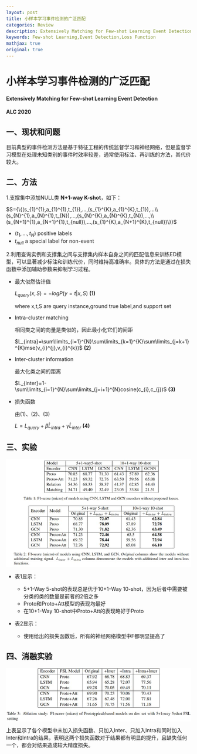 ```yaml
---
layout: post
title: 小样本学习事件检测的广泛匹配
categories: Review
description: Extensively Matching for Few-shot Learning Event Detection 
keywords: Few-shot Learning,Event Detection,Loss Function
mathjax: true
original: true
---
```


# 小样本学习事件检测的广泛匹配

#### Extensively Matching for Few-shot Learning Event Detection  

#### ALC 2020

## 一、现状和问题

目前典型的事件检测方法是基于特征工程的传统监督学习和神经网络，但是监督学习模型在处理未知类别的事件时效率较差，通常使用标注、再训练的方法，其代价较大。

## 二、方法

1.支撑集中添加NULL类 **N+1-way K-shot**，如下：

$S={\{(s_{1}^{1},a_{1}^{1},t_{1}),...,(s_{1}^{K},a_{1}^{K},t_{1}),...\\(s_{N}^{1},a_{N}^{1},t_{N}),...,(s_{N}^{K},a_{N}^{K},t_{N}),...,\\(s_{N+1}^{1},a_{N+1}^{1},t_{null}),...,(s_{1}^{K},a_{N+1}^{K},t_{null})\}}$

+ $(t_{1},...,t_{N})$ positive labels
+ $t_{null}$ a special label for non-event

2.利用查询实例和支撑集之间与支撑集内样本自身之间的匹配信息来训练ED模型，可以显著减少标注和训练代价，同时维持高准确率。具体的方法是通过在损失函数中添加辅助参数来抑制学习过程。

+ 最大似然估计值

  $L_{query}(x,S)=-logP(y=t|x,S)$    **(1)**

  where x,t,S are query instance,ground true label,and support set​

+ Intra-cluster matching

  相同类之间的向量是类似的，因此最小化它们的间距

  $L_{intra}=\sum\limits_{i=1}^{N}\sum\limits_{k=1}^{K}\sum\limits_{j=k+1}^{K}mse(v_{i}^{j},v_{i}^{k})$     **(2)**

+ Inter-cluster information

  最大化类之间的距离

  $L_{inter}=1-\sum\limits_{i=1}^{N}\sum\limits_{j=i+1}^{N}cosine(c_{i},c_{j})$   **(3)**

+ 损失函数

  由(1)、(2)、(3)

  $L=L_{query}+\beta \hat{L}_{intra}+\gamma \hat{L}_{inter}$    **(4)**

## 三、实验

<img style="width:px;height:px" src="/images/posts/markdown/Table12.jpg"  align=center />

+ 表1显示：
  + 5+1-Way 5-shot的表现总是优于10+1-Way 10-shot，因为后者中需要被分类的类的数量是前者的2倍之多
  + Proto和Proto+Att模型的表现均最好
  + 在10+1-Way 10-shot中Proto+Att的表现略好于Proto 

+ 表2显示：
  + 使用给出的损失函数后，所有的神经网络模型中F都明显提高了

## 四、消融实验

<img style="width:px;height:px" src="/images/posts/markdown/Table3.jpg"  align=center />

上表显示了各个模型中未加入损失函数、只加入Inter、只加入Intra和同时加入Inter和Intra的结果，表明这两个损失函数对于结果都有明显的提升，且缺失任何一个，都会对结果造成较大精度损失。






























